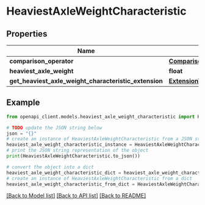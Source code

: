 # HeaviestAxleWeightCharacteristic


## Properties

Name | Type | Description | Notes
------------ | ------------- | ------------- | -------------
**comparison_operator** | [**ComparisonOperatorEnum**](ComparisonOperatorEnum.md) |  | 
**heaviest_axle_weight** | **float** |  | [optional] 
**get_heaviest_axle_weight_characteristic_extension** | [**ExtensionType**](ExtensionType.md) |  | [optional] 

## Example

```python
from openapi_client.models.heaviest_axle_weight_characteristic import HeaviestAxleWeightCharacteristic

# TODO update the JSON string below
json = "{}"
# create an instance of HeaviestAxleWeightCharacteristic from a JSON string
heaviest_axle_weight_characteristic_instance = HeaviestAxleWeightCharacteristic.from_json(json)
# print the JSON string representation of the object
print(HeaviestAxleWeightCharacteristic.to_json())

# convert the object into a dict
heaviest_axle_weight_characteristic_dict = heaviest_axle_weight_characteristic_instance.to_dict()
# create an instance of HeaviestAxleWeightCharacteristic from a dict
heaviest_axle_weight_characteristic_from_dict = HeaviestAxleWeightCharacteristic.from_dict(heaviest_axle_weight_characteristic_dict)
```
[[Back to Model list]](../README.md#documentation-for-models) [[Back to API list]](../README.md#documentation-for-api-endpoints) [[Back to README]](../README.md)


